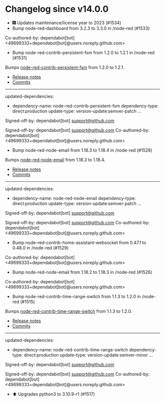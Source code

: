 # Changelog since v14.0.0
- 🎆 Updates maintenance/license year to 2023 (#1534) 
- Bump node-red-dashboard from 3.2.3 to 3.3.0 in /node-red (#1533)

Co-authored-by: dependabot[bot] <49699333+dependabot[bot]@users.noreply.github.com> 
- Bump node-red-contrib-persistent-fsm from 1.2.0 to 1.2.1 in /node-red (#1531)

Bumps [node-red-contrib-persistent-fsm](https://github.com/hufftheweevil/node-red-contrib-persistent-fsm) from 1.2.0 to 1.2.1.
- [Release notes](https://github.com/hufftheweevil/node-red-contrib-persistent-fsm/releases)
- [Commits](https://github.com/hufftheweevil/node-red-contrib-persistent-fsm/compare/v1.2.0...v1.2.1)

---
updated-dependencies:
- dependency-name: node-red-contrib-persistent-fsm
  dependency-type: direct:production
  update-type: version-update:semver-patch
...

Signed-off-by: dependabot[bot] <support@github.com>

Signed-off-by: dependabot[bot] <support@github.com>
Co-authored-by: dependabot[bot] <49699333+dependabot[bot]@users.noreply.github.com> 
- Bump node-red-node-email from 1.18.3 to 1.18.4 in /node-red (#1528)

Bumps [node-red-node-email](https://github.com/node-red/node-red-nodes/tree/HEAD/tree/master/social/email) from 1.18.3 to 1.18.4.
- [Release notes](https://github.com/node-red/node-red-nodes/releases)
- [Commits](https://github.com/node-red/node-red-nodes/commits/HEAD/tree/master/social/email)

---
updated-dependencies:
- dependency-name: node-red-node-email
  dependency-type: direct:production
  update-type: version-update:semver-patch
...

Signed-off-by: dependabot[bot] <support@github.com>

Signed-off-by: dependabot[bot] <support@github.com>
Co-authored-by: dependabot[bot] <49699333+dependabot[bot]@users.noreply.github.com> 
- Bump node-red-contrib-home-assistant-websocket from 0.47.1 to 0.48.0 in /node-red (#1529)

Co-authored-by: dependabot[bot] <49699333+dependabot[bot]@users.noreply.github.com> 
- Bump node-red-node-email from 1.18.2 to 1.18.3 in /node-red (#1526)

Co-authored-by: dependabot[bot] <49699333+dependabot[bot]@users.noreply.github.com> 
- Bump node-red-contrib-time-range-switch from 1.1.3 to 1.2.0 in /node-red (#1515)

Bumps [node-red-contrib-time-range-switch](https://github.com/biddster/node-red-contrib-time-range-switch) from 1.1.3 to 1.2.0.
- [Release notes](https://github.com/biddster/node-red-contrib-time-range-switch/releases)
- [Commits](https://github.com/biddster/node-red-contrib-time-range-switch/compare/1.1.3...1.2.0)

---
updated-dependencies:
- dependency-name: node-red-contrib-time-range-switch
  dependency-type: direct:production
  update-type: version-update:semver-minor
...

Signed-off-by: dependabot[bot] <support@github.com>

Signed-off-by: dependabot[bot] <support@github.com>
Co-authored-by: dependabot[bot] <49699333+dependabot[bot]@users.noreply.github.com> 
- ⬆️ Upgrades python3 to 3.10.9-r1 (#1517) 
